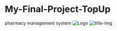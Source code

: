 # My-Final-Project-TopUp
pharmacy management system
![Logo](https://user-images.githubusercontent.com/74712552/207937131-1b46a3cc-25b1-448d-b7be-aaadde726ccd.png)
![title-img](https://user-images.githubusercontent.com/74712552/207937148-2a6c02d9-3346-43b0-b402-a274274331d5.png)
